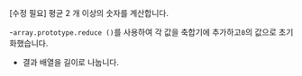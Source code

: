 [수정 필요]
평균 2 개 이상의 숫자를 계산합니다.

-`array.prototype.reduce ()`를 사용하여 각 값을 축합기에 추가하고`0`의 값으로 초기화했습니다.
- 결과 배열을 길이로 나눕니다.
